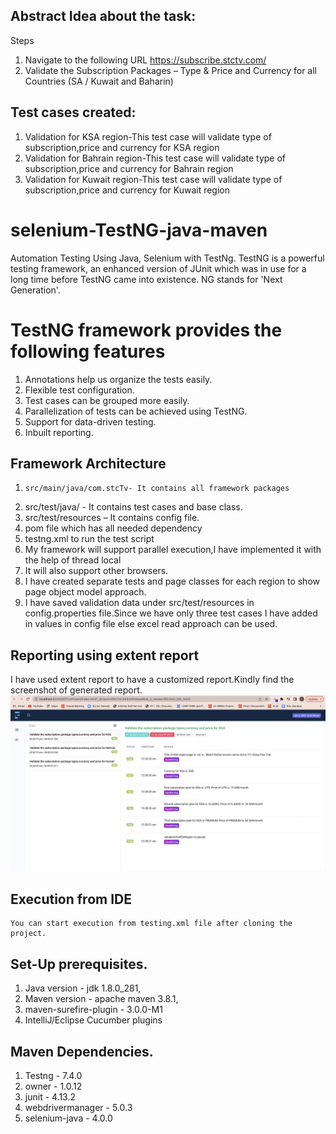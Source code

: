 ## Abstract Idea about the task:
Steps
1. Navigate to the following URL https://subscribe.stctv.com/
2. Validate the Subscription Packages – Type & Price and Currency for all Countries (SA /
Kuwait and Baharin)

## Test cases created:

1. Validation for KSA region-This test case will validate type of subscription,price and currency for KSA region
2. Validation for Bahrain region-This test case will validate type of subscription,price and currency for Bahrain region
3. Validation for Kuwait region-This test case will validate type of subscription,price and currency for Kuwait region

# selenium-TestNG-java-maven

Automation Testing Using Java, Selenium with TestNg.
TestNG is a powerful testing framework, an enhanced version of JUnit which was in use for a long time before TestNG came into existence. NG stands for 'Next Generation'.
# TestNG framework provides the following features

1.	Annotations help us organize the tests easily.
2.	Flexible test configuration.
3.	Test cases can be grouped more easily.
4.	Parallelization of tests can be achieved using TestNG.
5.	Support for data-driven testing.
6.	Inbuilt reporting.

## Framework Architecture
 1.     src/main/java/com.stcTv- It contains all framework packages
 2.	src/test/java/ - It contains test cases and base class.
 3.	src/test/resources – It contains config file.
 4.	pom file which has all needed dependency
 5.	testng.xml to run the test script
 6.	My framework will support parallel execution,I have implemented it with the help of thread local
 7.	It will also support other browsers.
 8.	I have created separate tests and page classes for each region to show page object model approach.
 9.	I have saved validation data under src/test/resources in config.properties file.Since we have only three test cases I have added in values in config file else excel read approach can be used.
 
 ## Reporting using extent report
 I have used extent report to have a customized report.Kindly find the screenshot of generated report.
 <img src="ReportScreenshot.png">
 
## Execution from IDE

	You can start execution from testing.xml file after cloning the project.


## Set-Up prerequisites.

1.	Java version - jdk 1.8.0_281,
2.	Maven version - apache maven 3.8.1,
3.	maven-surefire-plugin - 3.0.0-M1
4.	IntelliJ/Eclipse Cucumber plugins

## Maven Dependencies.

1.	Testng - 7.4.0
2.	owner - 1.0.12
3.	junit - 4.13.2
4.	webdrivermanager - 5.0.3
5.	selenium-java - 4.0.0







